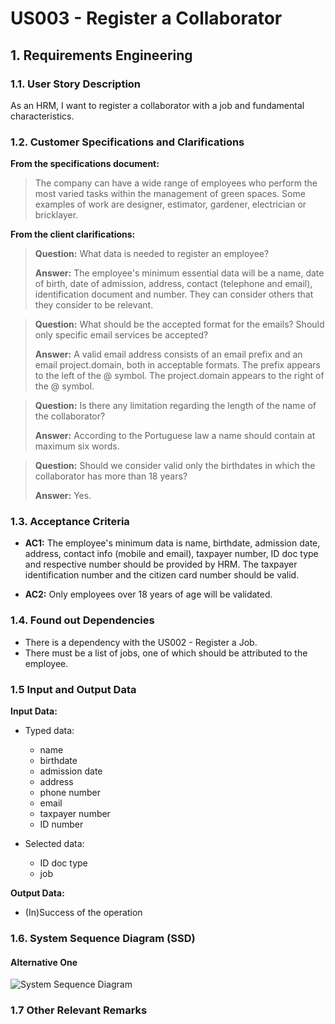# US003 - Register a Collaborator


## 1. Requirements Engineering

### 1.1. User Story Description

As an HRM, I want to register a collaborator with a job and fundamental
characteristics.

### 1.2. Customer Specifications and Clarifications

**From the specifications document:**


>	The company can have a wide range of employees who perform the most varied tasks within the management of green spaces. Some examples of work are designer, estimator, gardener, electrician or bricklayer.


**From the client clarifications:**

> **Question:** What data is needed to register an employee?
>
> **Answer:** The employee's minimum essential data will be a name, date of birth, date of admission, address, contact (telephone and email), identification document and number.
They can consider others that they consider to be relevant.

> **Question:** What should be the accepted format for the emails? Should only specific email services be accepted?
>
> **Answer:** A valid email address consists of an email prefix and an email project.domain, both in acceptable formats.
The prefix appears to the left of the @ symbol. The project.domain appears to the right of the @ symbol.

> **Question:** Is there any limitation regarding the length of the name of the collaborator?
>
> **Answer:** According to the Portuguese law a name should contain at maximum six words.

> **Question:** Should we consider valid only the birthdates in which the collaborator has more than 18 years?
>
> **Answer:** Yes.


### 1.3. Acceptance Criteria

* **AC1:** The employee's minimum data is name, birthdate, admission date, address, contact info (mobile and email), taxpayer number, ID doc type and respective number should be provided by HRM. The taxpayer identification number and the citizen card number should be valid.

* **AC2:** Only employees over 18 years of age will be validated.

### 1.4. Found out Dependencies

* There is a dependency with the US002 - Register a Job. 
* There must be a list of jobs, one of which should be attributed to the employee.

### 1.5 Input and Output Data

**Input Data:**

* Typed data:
    * name
    * birthdate
    * admission date
    * address
    * phone number
    * email
    * taxpayer number
    * ID number

* Selected data:
    * ID doc type
    * job

**Output Data:**

* (In)Success of the operation

### 1.6. System Sequence Diagram (SSD)

#### Alternative One

![System Sequence Diagram](C:\GitHubProjects\Park_Management\Design\us003\svg\us003-system-sequence-diagram-System_Sequence_Diagram__SSD_.svg)

### 1.7 Other Relevant Remarks

